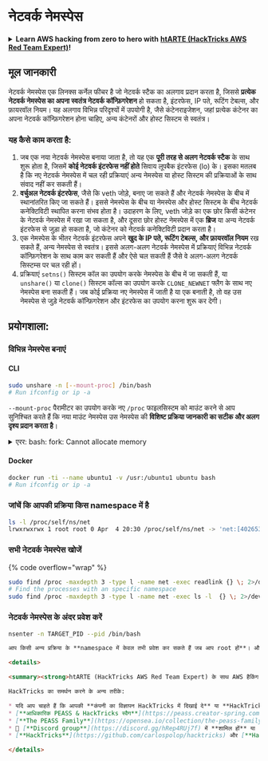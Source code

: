 # नेटवर्क नेमस्पेस

<details>

<summary><strong>Learn AWS hacking from zero to hero with</strong> <a href="https://training.hacktricks.xyz/courses/arte"><strong>htARTE (HackTricks AWS Red Team Expert)</strong></a><strong>!</strong></summary>

HackTricks का समर्थन करने के अन्य तरीके:

* यदि आप चाहते हैं कि आपकी **कंपनी का विज्ञापन HackTricks में दिखाई दे** या **HackTricks को PDF में डाउनलोड करें**, तो [**सब्सक्रिप्शन प्लान्स**](https://github.com/sponsors/carlospolop) देखें!
* [**आधिकारिक PEASS & HackTricks स्वैग**](https://peass.creator-spring.com) प्राप्त करें
* [**The PEASS Family**](https://opensea.io/collection/the-peass-family) की खोज करें, हमारे विशेष [**NFTs**](https://opensea.io/collection/the-peass-family) का संग्रह
* 💬 [**Discord group**](https://discord.gg/hRep4RUj7f) में **शामिल हों** या [**telegram group**](https://t.me/peass) में या **Twitter** पर 🐦 [**@carlospolopm**](https://twitter.com/carlospolopm) को **फॉलो** करें.
* **HackTricks** के [**github repos**](https://github.com/carlospolop/hacktricks) और [**HackTricks Cloud**](https://github.com/carlospolop/hacktricks-cloud) में PRs सबमिट करके अपनी हैकिंग ट्रिक्स शेयर करें.

</details>

## मूल जानकारी

नेटवर्क नेमस्पेस एक लिनक्स कर्नेल फीचर है जो नेटवर्क स्टैक का अलगाव प्रदान करता है, जिससे **प्रत्येक नेटवर्क नेमस्पेस का अपना स्वतंत्र नेटवर्क कॉन्फ़िगरेशन** हो सकता है, इंटरफेस, IP पते, रूटिंग टेबल्स, और फ़ायरवॉल नियम। यह अलगाव विभिन्न परिदृश्यों में उपयोगी है, जैसे कंटेनराइजेशन, जहां प्रत्येक कंटेनर का अपना नेटवर्क कॉन्फ़िगरेशन होना चाहिए, अन्य कंटेनरों और होस्ट सिस्टम से स्वतंत्र।

### यह कैसे काम करता है:

1. जब एक नया नेटवर्क नेमस्पेस बनाया जाता है, तो यह एक **पूरी तरह से अलग नेटवर्क स्टैक** के साथ शुरू होता है, जिसमें **कोई नेटवर्क इंटरफेस नहीं होते** सिवाय लूपबैक इंटरफेस (lo) के। इसका मतलब है कि नए नेटवर्क नेमस्पेस में चल रही प्रक्रियाएं अन्य नेमस्पेस या होस्ट सिस्टम की प्रक्रियाओं के साथ संवाद नहीं कर सकती हैं।
2. **वर्चुअल नेटवर्क इंटरफेस**, जैसे कि veth जोड़े, बनाए जा सकते हैं और नेटवर्क नेमस्पेस के बीच में स्थानांतरित किए जा सकते हैं। इससे नेमस्पेस के बीच या नेमस्पेस और होस्ट सिस्टम के बीच नेटवर्क कनेक्टिविटी स्थापित करना संभव होता है। उदाहरण के लिए, veth जोड़े का एक छोर किसी कंटेनर के नेटवर्क नेमस्पेस में रखा जा सकता है, और दूसरा छोर होस्ट नेमस्पेस में एक **ब्रिज** या अन्य नेटवर्क इंटरफेस से जुड़ा हो सकता है, जो कंटेनर को नेटवर्क कनेक्टिविटी प्रदान करता है।
3. एक नेमस्पेस के भीतर नेटवर्क इंटरफेस अपने **खुद के IP पते, रूटिंग टेबल्स, और फ़ायरवॉल नियम** रख सकते हैं, अन्य नेमस्पेस से स्वतंत्र। इससे अलग-अलग नेटवर्क नेमस्पेस में प्रक्रियाएं विभिन्न नेटवर्क कॉन्फ़िगरेशन के साथ काम कर सकती हैं और ऐसे चल सकती हैं जैसे वे अलग-अलग नेटवर्क सिस्टम्स पर चल रही हों।
4. प्रक्रियाएं `setns()` सिस्टम कॉल का उपयोग करके नेमस्पेस के बीच में जा सकती हैं, या `unshare()` या `clone()` सिस्टम कॉल्स का उपयोग करके `CLONE_NEWNET` फ्लैग के साथ नए नेमस्पेस बना सकती हैं। जब कोई प्रक्रिया नए नेमस्पेस में जाती है या एक बनाती है, तो वह उस नेमस्पेस से जुड़े नेटवर्क कॉन्फ़िगरेशन और इंटरफेस का उपयोग करना शुरू कर देगी।

## प्रयोगशाला:

### विभिन्न नेमस्पेस बनाएं

#### CLI
```bash
sudo unshare -n [--mount-proc] /bin/bash
# Run ifconfig or ip -a
```
`--mount-proc` पैरामीटर का उपयोग करके नए `/proc` फाइलसिस्टम को माउंट करने से आप सुनिश्चित करते हैं कि नया माउंट नेमस्पेस उस नेमस्पेस की **विशिष्ट प्रक्रिया जानकारी का सटीक और अलग दृश्य प्रदान करता है**।

<details>

<summary>एरर: bash: fork: Cannot allocate memory</summary>

यदि आप पिछली लाइन `-f` के बिना चलाते हैं, तो आपको वह एरर मिलेगा।\
यह एरर इसलिए होता है क्योंकि नए नेमस्पेस में PID 1 प्रक्रिया समाप्त हो जाती है।

bash चलने के बाद, bash कई नए सब-प्रोसेस फोर्क करेगा कुछ काम करने के लिए। यदि आप unshare को `-f` के बिना चलाते हैं, तो bash का समान pid होगा जैसा कि वर्तमान "unshare" प्रक्रिया का है। वर्तमान "unshare" प्रक्रिया unshare सिस्टमकॉल को कॉल करती है, एक नया pid नेमस्पेस बनाती है, लेकिन वर्तमान "unshare" प्रक्रिया नए pid नेमस्पेस में नहीं होती है। यह लिनक्स कर्नेल का वांछित व्यवहार है: प्रक्रिया A एक नया नेमस्पेस बनाती है, प्रक्रिया A स्वयं नए नेमस्पेस में नहीं डाली जाती है, केवल प्रक्रिया A की सब-प्रोसेस ही नए नेमस्पेस में डाली जाती हैं। इसलिए जब आप चलाते हैं:
```
unshare -p /bin/bash
```
unshare प्रक्रिया /bin/bash को exec करेगी, और /bin/bash कई सब-प्रोसेस फोर्क करेगा, पहला सब-प्रोसेस बैश का नए नेमस्पेस का PID 1 बन जाएगा, और सबप्रोसेस अपना काम पूरा करने के बाद बाहर निकल जाएगा। इसलिए नए नेमस्पेस का PID 1 बाहर निकल जाता है।

PID 1 प्रक्रिया का एक विशेष कार्य होता है: यह सभी अनाथ प्रक्रियाओं का माता-पिता प्रक्रिया बनना चाहिए। अगर रूट नेमस्पेस में PID 1 प्रक्रिया बाहर निकल जाती है, तो कर्नेल पैनिक हो जाएगा। अगर एक सब नेमस्पेस में PID 1 प्रक्रिया बाहर निकल जाती है, तो लिनक्स कर्नेल disable\_pid\_allocation फंक्शन को कॉल करेगा, जो उस नेमस्पेस में PIDNS\_HASH\_ADDING फ्लैग को साफ कर देगा। जब लिनक्स कर्नेल एक नई प्रक्रिया बनाता है, कर्नेल alloc\_pid फंक्शन को कॉल करेगा ताकि एक नेमस्पेस में PID आवंटित कर सके, और अगर PIDNS\_HASH\_ADDING फ्लैग सेट नहीं है, तो alloc\_pid फंक्शन -ENOMEM त्रुटि लौटाएगा। इसीलिए आपको "Cannot allocate memory" त्रुटि मिली।

आप इस समस्या को '-f' विकल्प का उपयोग करके हल कर सकते हैं:
```
unshare -fp /bin/bash
```
यदि आप '-f' विकल्प के साथ unshare चलाते हैं, तो unshare नया pid namespace बनाने के बाद एक नई प्रक्रिया को fork करेगा। और नई प्रक्रिया में /bin/bash चलाएगा। नई प्रक्रिया नए pid namespace की pid 1 होगी। फिर bash कई उप-प्रक्रियाओं को कुछ कार्य करने के लिए fork करेगा। चूंकि bash स्वयं नए pid namespace की pid 1 है, इसकी उप-प्रक्रियाएं बिना किसी समस्या के बाहर निकल सकती हैं।

[https://stackoverflow.com/questions/44666700/unshare-pid-bin-bash-fork-cannot-allocate-memory](https://stackoverflow.com/questions/44666700/unshare-pid-bin-bash-fork-cannot-allocate-memory) से कॉपी किया गया

</details>

#### Docker
```bash
docker run -ti --name ubuntu1 -v /usr:/ubuntu1 ubuntu bash
# Run ifconfig or ip -a
```
### &#x20;जांचें कि आपकी प्रक्रिया किस namespace में है
```bash
ls -l /proc/self/ns/net
lrwxrwxrwx 1 root root 0 Apr  4 20:30 /proc/self/ns/net -> 'net:[4026531840]'
```
### सभी नेटवर्क नेमस्पेस खोजें

{% code overflow="wrap" %}
```bash
sudo find /proc -maxdepth 3 -type l -name net -exec readlink {} \; 2>/dev/null | sort -u | grep "net:"
# Find the processes with an specific namespace
sudo find /proc -maxdepth 3 -type l -name net -exec ls -l  {} \; 2>/dev/null | grep <ns-number>
```
### नेटवर्क नेमस्पेस के अंदर प्रवेश करें
```bash
nsenter -n TARGET_PID --pid /bin/bash
```
```markdown
आप किसी अन्य प्रक्रिया के **namespace में केवल तभी प्रवेश कर सकते हैं जब आप root हों**। और आप बिना डिस्क्रिप्टर के अन्य namespace में **प्रवेश नहीं** कर सकते (जैसे `/proc/self/ns/net`).

<details>

<summary><strong>htARTE (HackTricks AWS Red Team Expert) के साथ AWS हैकिंग सीखें शून्य से लेकर हीरो तक</strong> <a href="https://training.hacktricks.xyz/courses/arte"><strong>htARTE (HackTricks AWS Red Team Expert)</strong></a><strong>!</strong></summary>

HackTricks का समर्थन करने के अन्य तरीके:

* यदि आप चाहते हैं कि आपकी **कंपनी का विज्ञापन HackTricks में दिखाई दे** या **HackTricks को PDF में डाउनलोड करें**, तो [**सब्सक्रिप्शन प्लान्स**](https://github.com/sponsors/carlospolop) देखें!
* [**आधिकारिक PEASS & HackTricks स्वैग**](https://peass.creator-spring.com) प्राप्त करें
* [**The PEASS Family**](https://opensea.io/collection/the-peass-family) की खोज करें, हमारा एक्सक्लूसिव [**NFTs**](https://opensea.io/collection/the-peass-family) का संग्रह
* 💬 [**Discord group**](https://discord.gg/hRep4RUj7f) में **शामिल हों** या [**telegram group**](https://t.me/peass) में या **Twitter** पर 🐦 [**@carlospolopm**](https://twitter.com/carlospolopm) को **फॉलो** करें।
* [**HackTricks**](https://github.com/carlospolop/hacktricks) और [**HackTricks Cloud**](https://github.com/carlospolop/hacktricks-cloud) github repos में PRs सबमिट करके अपनी हैकिंग ट्रिक्स शेयर करें।

</details>
```
